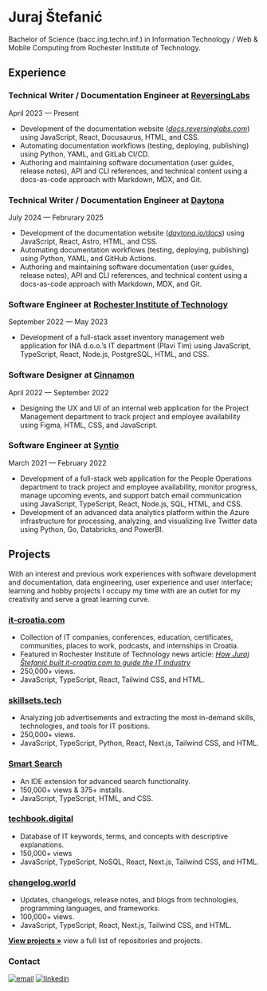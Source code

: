 # Juraj Štefanić

Bachelor of Science (bacc.ing.techn.inf.) in Information Technology / Web & Mobile Computing from Rochester Institute of Technology.

## Experience

### Technical Writer / Documentation Engineer at [ReversingLabs](https://www.reversinglabs.com/)

April 2023 — Present

- Development of the documentation website (*[docs.reversinglabs.com](https://docs.reversinglabs.com/)*) using JavaScript, React, Docusaurus, HTML, and CSS.
- Automating documentation workflows (testing, deploying, publishing) using Python, YAML, and GitLab CI/CD.
- Authoring and maintaining software documentation (user guides, release notes), API and CLI references, and technical content using a docs-as-code approach with Markdown, MDX, and Git.

### Technical Writer / Documentation Engineer at [Daytona](https://www.daytona.io/)

July 2024 — Februrary 2025

- Development of the documentation website (*[daytona.io/docs](https://daytona.io/docs/)*) using JavaScript, React, Astro, HTML, and CSS.
- Automating documentation workflows (testing, deploying, publishing) using Python, YAML, and GitHub Actions.
- Authoring and maintaining software documentation (user guides, release notes), API and CLI references, and technical content using a docs-as-code approach with Markdown, MDX, and Git.

### Software Engineer at [Rochester Institute of Technology](https://www.rit.edu/)

September 2022 — May 2023

- Development of a full-stack asset inventory management web application for INA d.o.o.’s IT department (Plavi Tim) using JavaScript, TypeScript, React, Node.js, PostgreSQL, HTML, and CSS.

### Software Designer at [Cinnamon](https://www.cinnamon.agency/)

April 2022 — September 2022

- Designing the UX and UI of an internal web application for the Project Management department to track project and employee availability using Figma, HTML, CSS, and JavaScript.

### Software Engineer at [Syntio](https://www.syntio.net/)

March 2021 — February 2022

- Development of a full-stack web application for the People Operations department to track project and employee availability, monitor progress, manage upcoming events, and support batch email communication using JavaScript, TypeScript, React, Node.js, SQL, HTML, and CSS.
- Development of an advanced data analytics platform within the Azure infrastructure for processing, analyzing, and visualizing live Twitter data using Python, Go, Databricks, and PowerBI.

## Projects

With an interest and previous work experiences with software development and documentation, data engineering, user experience and user interface; learning and hobby projects I occupy my time with are an outlet for my creativity and serve a great learning curve.

### [it-croatia.com](https://www.it-croatia.com/)

- Collection of IT companies, conferences, education, certificates, communities, places to work, podcasts, and internships in Croatia.
- Featured in Rochester Institute of Technology news article: *[How Juraj Štefanić built it-croatia.com to guide the IT industry](https://www.rit.edu/croatia/news/how-juraj-stefanic-built-it-croatiacom-guide-it-industry)*
- 250,000+ views.
- JavaScript, TypeScript, React, Tailwind CSS, and HTML.

### [skillsets.tech](https://skillsets.tech/)

- Analyzing job advertisements and extracting the most in-demand skills, technologies, and tools for IT positions.
- 250,000+ views.
- JavaScript, TypeScript, Python, React, Next.js, Tailwind CSS, and HTML.

### [Smart Search](https://marketplace.visualstudio.com/items?itemName=jurajstefanic.smart-search)

- An IDE extension for advanced search functionality.
- 150,000+ views & 375+ installs.
- JavaScript, TypeScript, HTML, and CSS.

### [techbook.digital](https://techbook.digital/)

- Database of IT keywords, terms, and concepts with descriptive explanations.
- 150,000+ views
- JavaScript, TypeScript, NoSQL, React, Next.js, Tailwind CSS, and HTML.

### [changelog.world](https://changelog.world/)

- Updates, changelogs, release notes, and blogs from technologies, programming languages, and frameworks.
- 100,000+ views.
- JavaScript, TypeScript, React, Next.js, Tailwind CSS, and HTML.

<strong>[View projects »](https://github.com/stefanicjuraj?tab=repositories)</strong> view a full list of repositories and projects.

### Contact

[![email][email]][email-url]
[![linkedin][linkedin]][linkedin-url]

[email]: https://img.shields.io/badge/email-555?style=for-the-badge&logo=gmail&logoColor=white
[email-url]: mailto:jurajstefanic@outlook.com
[linkedin]: https://img.shields.io/badge/-LinkedIn-black.svg?style=for-the-badge&logo=linkedin&colorB=555
[linkedin-url]: https://www.linkedin.com/in/jurajstefanic/
